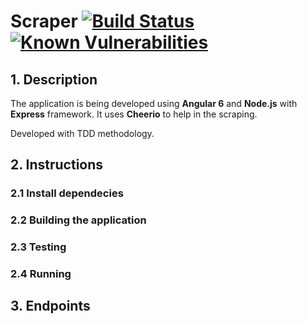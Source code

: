 # Scraper [![Build Status](https://travis-ci.org/dechristo/scraper.svg?branch=master)](https://travis-ci.org/dechristo/scraper) [![Known Vulnerabilities](https://snyk.io/test/github/dechristo/scraper/badge.svg?targetFile=package.json)](https://snyk.io/test/github/dechristo/scraper?targetFile=package.json)

## 1. Description
The application is being developed using **Angular 6** and **Node.js** with **Express** framework.
It uses **Cheerio** to help in the scraping. 

Developed with TDD methodology.

## 2. Instructions
### 2.1 Install dependecies

### 2.2 Building the application

### 2.3 Testing

### 2.4 Running

## 3. Endpoints
